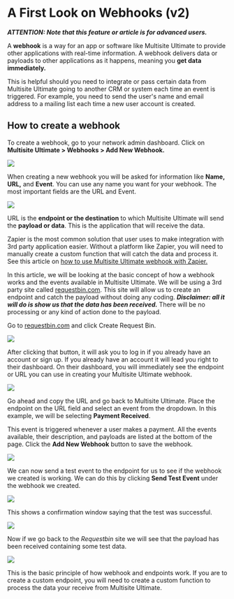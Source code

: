 # A First Look on Webhooks (v2)

_**ATTENTION: Note that this feature or article is for advanced users.**_

A **webhook** is a way for an app or software like Multisite Ultimate to provide other applications with real-time information. A webhook delivers data or payloads to other applications as it happens, meaning you **get data immediately.**

This is helpful should you need to integrate or pass certain data from Multisite Ultimate going to another CRM or system each time an event is triggered. For example, you need to send the user's name and email address to a mailing list each time a new user account is created.

## How to create a webhook

To create a webhook, go to your network admin dashboard. Click on **Multisite Ultimate > Webhooks > Add New Webhook.**

![](https://wp-ultimo-space.fra1.cdn.digitaloceanspaces.com/hs-file-7cBdC7uhfX.png)

When creating a new webhook you will be asked for information like **Name, URL,** and **Event**. You can use any name you want for your webhook. The most important fields are the URL and Event.

![](https://wp-ultimo-space.fra1.cdn.digitaloceanspaces.com/hs-file-7MmyV3wafK.png)

URL is the **endpoint or the destination** to which Multisite Ultimate will send the **payload or data**. This is the application that will receive the data.

Zapier is the most common solution that user uses to make integration with 3rd party application easier. Without a platform like Zapier, you will need to manually create a custom function that will catch the data and process it. See this article on [how to use Multisite Ultimate webhook with Zapier.](https://help.wpultimo.com/article/348-integrating-wp-ultimo-with-zapier)

In this article, we will be looking at the basic concept of how a webhook works and the events available in Multisite Ultimate. We will be using a 3rd party site called [requestbin.com](https://requestbin.com/). This site will allow us to create an endpoint and catch the payload without doing any coding. _**Disclaimer: all it will do is show us that the data has been received.**_ There will be no processing or any kind of action done to the payload.

Go to [requestbin.com](https://requestbin.com/) and click Create Request Bin.

![](https://wp-ultimo-space.fra1.cdn.digitaloceanspaces.com/hs-file-J0e5FzS04g.png)

After clicking that button, it will ask you to log in if you already have an account or sign up. If you already have an account it will lead you right to their dashboard. On their dashboard, you will immediately see the endpoint or URL you can use in creating your Multisite Ultimate webhook.

![](https://wp-ultimo-space.fra1.cdn.digitaloceanspaces.com/hs-file-M40kPMGsji.png)

Go ahead and copy the URL and go back to Multisite Ultimate. Place the endpoint on the URL field and select an event from the dropdown. In this example, we will be selecting **Payment Received**.

This event is triggered whenever a user makes a payment. All the events available, their description, and payloads are listed at the bottom of the page. Click the **Add New Webhook** button to save the webhook.

![](https://wp-ultimo-space.fra1.cdn.digitaloceanspaces.com/hs-file-1NwqQP4bP0.png)

We can now send a test event to the endpoint for us to see if the webhook we created is working. We can do this by clicking **Send Test Event** under the webhook we created.

![](https://wp-ultimo-space.fra1.cdn.digitaloceanspaces.com/hs-file-zTDhrG4wlP.png)

This shows a confirmation window saying that the test was successful.

![](https://wp-ultimo-space.fra1.cdn.digitaloceanspaces.com/hs-file-9jP9r7yRT9.png)

Now if we go back to the _Requestbin_ site we will see that the payload has been received containing some test data.

![](https://wp-ultimo-space.fra1.cdn.digitaloceanspaces.com/hs-file-RZke5xnrAg.png)

This is the basic principle of how webhook and endpoints work. If you are to create a custom endpoint, you will need to create a custom function to process the data your receive from Multisite Ultimate.
